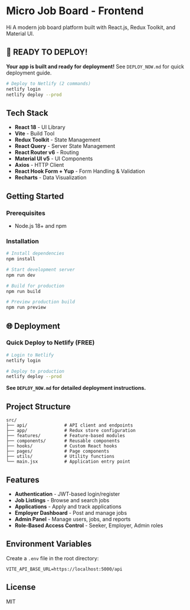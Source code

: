 # Micro Job Board - Frontend
Hi
A modern job board platform built with React.js, Redux Toolkit, and Material UI.

## 🚀 READY TO DEPLOY!

**Your app is built and ready for deployment!** See `DEPLOY_NOW.md` for quick deployment guide.

```bash
# Deploy to Netlify (2 commands)
netlify login
netlify deploy --prod
```

## Tech Stack

- **React 18** - UI Library
- **Vite** - Build Tool
- **Redux Toolkit** - State Management
- **React Query** - Server State Management
- **React Router v6** - Routing
- **Material UI v5** - UI Components
- **Axios** - HTTP Client
- **React Hook Form + Yup** - Form Handling & Validation
- **Recharts** - Data Visualization

## Getting Started

### Prerequisites

- Node.js 18+ and npm

### Installation

```bash
# Install dependencies
npm install

# Start development server
npm run dev

# Build for production
npm run build

# Preview production build
npm run preview
```

## 🌐 Deployment

### Quick Deploy to Netlify (FREE)

```bash
# Login to Netlify
netlify login

# Deploy to production
netlify deploy --prod
```

**See `DEPLOY_NOW.md` for detailed deployment instructions.**

## Project Structure

```
src/
├── api/              # API client and endpoints
├── app/              # Redux store configuration
├── features/         # Feature-based modules
├── components/       # Reusable components
├── hooks/            # Custom React hooks
├── pages/            # Page components
├── utils/            # Utility functions
└── main.jsx          # Application entry point
```

## Features

- **Authentication** - JWT-based login/register
- **Job Listings** - Browse and search jobs
- **Applications** - Apply and track applications
- **Employer Dashboard** - Post and manage jobs
- **Admin Panel** - Manage users, jobs, and reports
- **Role-Based Access Control** - Seeker, Employer, Admin roles

## Environment Variables

Create a `.env` file in the root directory:

```
VITE_API_BASE_URL=https://localhost:5000/api
```

## License

MIT
